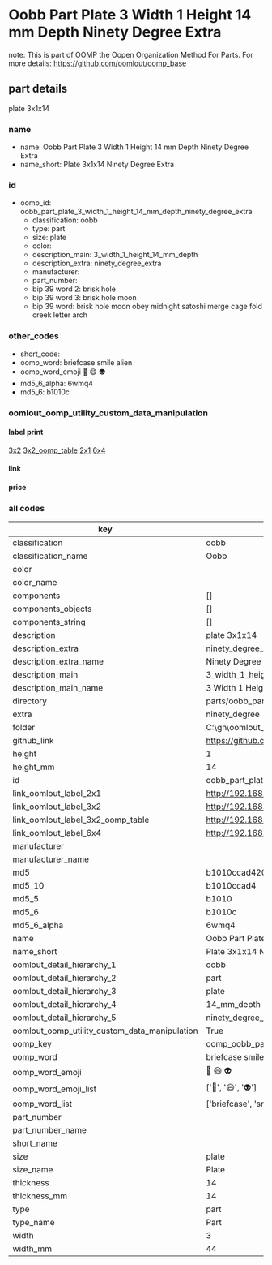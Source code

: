 # Oobb Part Plate 3 Width 1 Height 14 mm Depth Ninety Degree Extra  

note: This is part of OOMP the Oopen Organization Method For Parts. For more details: https://github.com/oomlout/oomp_base

##  part details
  



plate 3x1x14



### name
* name: Oobb Part Plate 3 Width 1 Height 14 mm Depth Ninety Degree Extra
* name_short: Plate 3x1x14 Ninety Degree Extra
### id
* oomp_id: oobb_part_plate_3_width_1_height_14_mm_depth_ninety_degree_extra
  * classification: oobb
  * type: part
  * size: plate
  * color: 
  * description_main: 3_width_1_height_14_mm_depth
  * description_extra: ninety_degree_extra
  * manufacturer: 
  * part_number: 
  * bip 39 word 2: brisk hole
  * bip 39 word 3: brisk hole moon
  * bip 39 word: brisk hole moon obey midnight satoshi merge cage fold creek letter arch

### other_codes
* short_code: 
* oomp_word: briefcase smile alien
* oomp_word_emoji :briefcase: :smile: :alien:
* md5_6_alpha: 6wmq4
* md5_6: b1010c






### oomlout_oomp_utility_custom_data_manipulation
#### label print
[3x2](http://192.168.1.245:1112/?label=oomp%206wmq4)
[3x2_oomp_table](http://192.168.1.108:1112/?label=oomp%206wmq4)
[2x1](http://192.168.1.242:1112/?label=oomp%206wmq4)
[6x4](http://192.168.1.55:1112/?label=oomp%206wmq4)    

#### link

                              

#### price







### all codes 
| key | value |  
| --- | --- |  
| classification | oobb |  
| classification_name | Oobb |  
| color |  |  
| color_name |  |  
| components | [] |  
| components_objects | [] |  
| components_string | [] |  
| description | plate 3x1x14 |  
| description_extra | ninety_degree_extra |  
| description_extra_name | Ninety Degree Extra |  
| description_main | 3_width_1_height_14_mm_depth |  
| description_main_name | 3 Width 1 Height 14 mm Depth |  
| directory | parts/oobb_part_plate_3_width_1_height_14_mm_depth_ninety_degree_extra |  
| extra | ninety_degree |  
| folder | C:\gh\oomlout_oobb_version_4_generated_parts\things\oobb_part_plate_3_width_1_height_14_mm_depth_ninety_degree_extra |  
| github_link | https://github.com/oomlout/oomlout_oomp_part_src/tree/main/parts/oobb_part_plate_3_width_1_height_14_mm_depth_ninety_degree_extra |  
| height | 1 |  
| height_mm | 14 |  
| id | oobb_part_plate_3_width_1_height_14_mm_depth_ninety_degree_extra |  
| link_oomlout_label_2x1 | http://192.168.1.242:1112/?label=oomp%206wmq4 |  
| link_oomlout_label_3x2 | http://192.168.1.245:1112/?label=oomp%206wmq4 |  
| link_oomlout_label_3x2_oomp_table | http://192.168.1.108:1112/?label=oomp%206wmq4 |  
| link_oomlout_label_6x4 | http://192.168.1.55:1112/?label=oomp%206wmq4 |  
| manufacturer |  |  
| manufacturer_name |  |  
| md5 | b1010ccad420316efdc6397f1f1b28e2 |  
| md5_10 | b1010ccad4 |  
| md5_5 | b1010 |  
| md5_6 | b1010c |  
| md5_6_alpha | 6wmq4 |  
| name | Oobb Part Plate 3 Width 1 Height 14 mm Depth Ninety Degree Extra |  
| name_short | Plate 3x1x14 Ninety Degree Extra |  
| oomlout_detail_hierarchy_1 | oobb |  
| oomlout_detail_hierarchy_2 | part |  
| oomlout_detail_hierarchy_3 | plate |  
| oomlout_detail_hierarchy_4 | 14_mm_depth |  
| oomlout_detail_hierarchy_5 | ninety_degree_extra |  
| oomlout_oomp_utility_custom_data_manipulation | True |  
| oomp_key | oomp_oobb_part_plate_3_width_1_height_14_mm_depth_ninety_degree_extra |  
| oomp_word | briefcase smile alien |  
| oomp_word_emoji | :briefcase: :smile: :alien: |  
| oomp_word_emoji_list | [':briefcase:', ':smile:', ':alien:'] |  
| oomp_word_list | ['briefcase', 'smile', 'alien'] |  
| part_number |  |  
| part_number_name |  |  
| short_name |  |  
| size | plate |  
| size_name | Plate |  
| thickness | 14 |  
| thickness_mm | 14 |  
| type | part |  
| type_name | Part |  
| width | 3 |  
| width_mm | 44 |  
